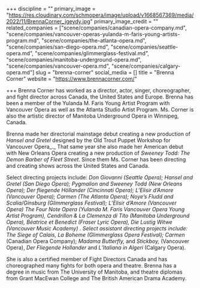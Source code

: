 +++
discipline = ""
primary_image = "https://res.cloudinary.com/schmopera/image/upload/v1668567369/media/2022/11/BrennaCorner_jgeydy.jpg"
primary_image_credit = ""
related_companies = ["scene/companies/canadian-opera-company.md", "scene/companies/vancouver-operas-yulanda-m-faris-young-artists-program.md", "scene/companies/the-atlanta-opera.md", "scene/companies/san-diego-opera.md", "scene/companies/seattle-opera.md", "scene/companies/glimmerglass-festival.md", "scene/companies/manitoba-underground-opera.md", "scene/companies/vancouver-opera.md", "scene/companies/calgary-opera.md"]
slug = "brenna-corner"
social_media = []
title = "Brenna Corner"
website = "https://www.brennacorner.com/"

+++
Brenna Corner has worked as a director, actor, singer, choreographer, and fight director across Canada, the United States and Europe. Brenna has been a member of the Yulanda M. Faris Young Artist Program with Vancouver Opera as well as the Atlanta Studio Artist Program. Ms. Corner is also the artistic director of Manitoba Underground Opera in Winnipeg, Canada.

Brenna made her directorial mainstage debut creating a new production of _Hansel and Gretel_ designed by the Old Trout Puppet Workshop for Vancouver Opera_._ That same year she also made her American debut with New Orleans Opera creating a new production of _Sweeney Todd: The Demon Barber of Fleet Street_. Since them Ms. Corner has been directing and creating shows across the United States and Canada.

Select directing projects include: _Don Giovanni (_Seattle Opera); _Hansel and Gretel_ (San Diego Opera); _Pygmalion_ and _Sweeney Todd_ (New Orleans Opera); _Der fliegende Höllander_ (Cincinnati Opera); _L’Elisir d’Amore_ (Vancouver Opera); _Carmen_ (The Atlanta Opera); _Noye’s Fludd_ and _Scalia/Ginsburg_ (Glimmerglass Festival); _L’Elisir d’Amore_ (Vancouver Opera) _The Four Note Opera_ (Yulanda M. Faris Vancouver Opera Young Artist Program), _Cendrillon & La Clemenza_ _di Tito_ (Manitoba Underground Opera), _Béatrice et Benedict_ (Fraser Lyric Opera), _Die Lustig Witwe_ (Vancouver Music Academy) . Select assistant directing projects include: _The Siege of Calais, La Boheme_ (Glimmerglass Opera Festival)_; Carmen_ (Canadian Opera Company); _Madama Butterfly,_ and _Stickboy,_ (Vancouver Opera), _Der Fliegende Hollander_ and _L’Italiana in Algeri_ (Calgary Opera).

She is also a certified member of Fight Directors Canada and has choreographed many fights for both opera and theatre. Brenna has a degree in music from The University of Manitoba, and theatre diplomas from Grant MacEwan College and The British American Drama Academy.